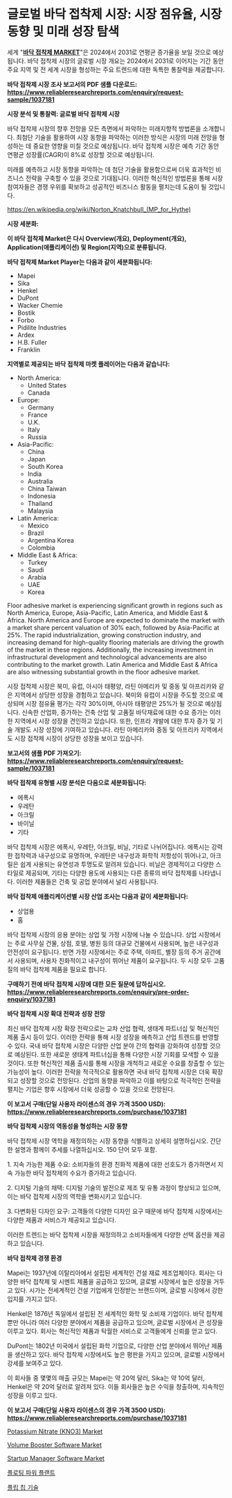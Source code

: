 <p><h1>글로벌 바닥 접착제 시장: 시장 점유율, 시장 동향 및 미래 성장 탐색</h1></p><p>세계 "<strong><a href="https://www.reliableresearchreports.com/floor-adhesive-r1037181">바닥 접착제 MARKET</a></strong>"은 2024에서 2031로 연평균 증가율을 보일 것으로 예상됩니다. 바닥 접착제 시장의 글로벌 시장 개요는 2024에서 2031로 이어지는 기간 동안 주요 지역 및 전 세계 시장을 형성하는 주요 트렌드에 대한 독특한 통찰력을 제공합니다.</p>
<p><strong>바닥 접착제 시장 조사 보고서의 PDF 샘플 다운로드: <a href="https://www.reliableresearchreports.com/enquiry/request-sample/1037181">https://www.reliableresearchreports.com/enquiry/request-sample/1037181</a></strong></p>
<p><strong>시장 분석 및 통찰력: 글로벌 바닥 접착제 시장</strong></p>
<p><p>바닥 접착제 시장의 향후 전망을 모든 측면에서 파악하는 미래지향적 방법론을 소개합니다. 최첨단 기술을 활용하여 시장 동향을 파악하는 이러한 방식은 시장의 미래 전망을 형성하는 데 중요한 영향을 미칠 것으로 예상됩니다. 바닥 접착제 시장은 예측 기간 동안 연평균 성장률(CAGR)이 8%로 성장할 것으로 예상됩니다. </p><p>미래를 예측하고 시장 동향을 파악하는 데 첨단 기술을 활용함으로써 더욱 효과적인 비즈니스 전략을 구축할 수 있을 것으로 기대됩니다. 이러한 혁신적인 방법론을 통해 시장 참여자들은 경쟁 우위를 확보하고 성공적인 비즈니스 활동을 펼치는데 도움이 될 것입니다.</p></p>
<p><a href="%7CAUTHORITHY_DOMAIN_URL%7C">https://en.wikipedia.org/wiki/Norton_Knatchbull_(MP_for_Hythe)</a></p>
<p><strong>시장 세분화:</strong></p>
<p><strong>이 바닥 접착제 Market은 다시 Overview(개요), Deployment(개요), Application(애플리케이션) 및 Region(지역)으로 분류됩니다.</strong></p>
<p><strong>바닥 접착제 Market Player는 다음과 같이 세분화됩니다:</strong></p>
<p><ul><li>Mapei</li><li>Sika</li><li>Henkel</li><li>DuPont</li><li>Wacker Chemie</li><li>Bostik</li><li>Forbo</li><li>Pidilite Industries</li><li>Ardex</li><li>H.B. Fuller</li><li>Franklin</li></ul></p>
<p><strong>지역별로 제공되는 바닥 접착제 마켓 플레이어는 다음과 같습니다:</strong></p>
<p><ul>
    <li>
        North America:
        <ul>
            <li>United States</li>
            <li>Canada</li>
        </ul>
    </li>
    <li>
        Europe:
        <ul>
            <li>Germany</li>
            <li>France</li>
            <li>U.K.</li>
            <li>Italy</li>
            <li>Russia</li>
        </ul>
    </li>
    <li>
        Asia-Pacific:
        <ul>
            <li>China</li>
            <li>Japan</li>
            <li>South Korea</li>
            <li>India</li>
            <li>Australia</li>
            <li>China Taiwan</li>
            <li>Indonesia</li>
            <li>Thailand</li>
            <li>Malaysia</li>
        </ul>
    </li>
    <li>
        Latin America:
        <ul>
            <li>Mexico</li>
            <li>Brazil</li>
            <li>Argentina Korea</li>
            <li>Colombia</li>
        </ul>
    </li>
    <li>
        Middle East & Africa:
        <ul>
            <li>Turkey</li>
            <li>Saudi</li>
            <li>Arabia</li>
            <li>UAE</li>
            <li>Korea</li>
        </ul>
    </li>
    </ul></p>
<p><p>Floor adhesive market is experiencing significant growth in regions such as North America, Europe, Asia-Pacific, Latin America, and Middle East & Africa. North America and Europe are expected to dominate the market with a market share percent valuation of 30% each, followed by Asia-Pacific at 25%. The rapid industrialization, growing construction industry, and increasing demand for high-quality flooring materials are driving the growth of the market in these regions. Additionally, the increasing investment in infrastructural development and technological advancements are also contributing to the market growth. Latin America and Middle East & Africa are also witnessing substantial growth in the floor adhesive market. </p><p>시장 접착제 시장은 북미, 유럽, 아시아 태평양, 라틴 아메리카 및 중동 및 아프리카와 같은 지역에서 상당한 성장을 경험하고 있습니다. 북미와 유럽이 시장을 주도할 것으로 예상되며 시장 점유율 평가는 각각 30%이며, 아시아 태평양은 25%가 될 것으로 예상됩니다. 신속한 산업화, 증가하는 건축 산업 및 고품질 바닥재료에 대한 수요 증가는 이러한 지역에서 시장 성장을 견인하고 있습니다. 또한, 인프라 개발에 대한 투자 증가 및 기술 개발도 시장 성장에 기여하고 있습니다. 라틴 아메리카와 중동 및 아프리카 지역에서도 시장 접착제 시장이 상당한 성장을 보이고 있습니다.</p></p>
<p><strong>보고서의 샘플 PDF 가져오기: <a href="https://www.reliableresearchreports.com/enquiry/request-sample/1037181">https://www.reliableresearchreports.com/enquiry/request-sample/1037181</a></strong></p>
<p><strong>바닥 접착제 유형별 시장 분석은 다음으로 세분화됩니다:</strong></p>
<p><ul><li>에폭시</li><li>우레탄</li><li>아크릴</li><li>바이닐</li><li>기타</li></ul></p>
<p><p>바닥 접착제 시장은 에폭시, 우레탄, 아크릴, 비닐, 기타로 나뉘어집니다. 에폭시는 강력한 접착력과 내구성으로 유명하며, 우레탄은 내구성과 화학적 저항성이 뛰어나고, 아크릴은 쉽게 사용되는 유연성과 투명도로 알려져 있습니다. 비닐은 경제적이고 다양한 스타일로 제공되며, 기타는 다양한 용도에 사용되는 다른 종류의 바닥 접착제를 나타냅니다. 이러한 제품들은 건축 및 공업 분야에서 널리 사용됩니다.</p></p>
<p><strong>바닥 접착제 애플리케이션별 시장 산업 조사는 다음과 같이 세분화됩니다:</strong></p>
<p><ul><li>상업용</li><li>홈</li></ul></p>
<p><p>바닥 접착제 시장의 응용 분야는 상업 및 가정 시장에 나눌 수 있습니다. 상업 시장에서는 주로 사무실 건물, 상점, 호텔, 병원 등의 대규모 건물에서 사용되며, 높은 내구성과 안전성이 요구됩니다. 반면 가정 시장에서는 주로 주택, 아파트, 별장 등의 주거 공간에서 사용되며, 사용자 친화적이고 내구성이 뛰어난 제품이 요구됩니다. 두 시장 모두 고품질의 바닥 접착제 제품을 필요로 합니다.</p></p>
<p><strong>구매하기 전에 바닥 접착제 시장에 대한 모든 질문에 답하십시오. <a href="https://www.reliableresearchreports.com/enquiry/pre-order-enquiry/1037181">https://www.reliableresearchreports.com/enquiry/pre-order-enquiry/1037181</a></strong></p>
<p><strong>바닥 접착제 시장 확대 전략과 성장 전망</strong></p>
<p><p>최신 바닥 접착제 시장 확장 전략으로는 교차 산업 협력, 생태계 파트너십 및 혁신적인 제품 출시 등이 있다. 이러한 전략을 통해 시장 성장을 예측하고 산업 트렌드를 반영할 수 있다. 국내 바닥 접착제 시장은 다양한 산업 분야 간의 협력을 강화하여 성장할 것으로 예상된다. 또한 새로운 생태계 파트너십을 통해 다양한 시장 기회를 모색할 수 있을 것이다. 또한 혁신적인 제품 출시를 통해 시장을 개척하고 새로운 수요를 창출할 수 있는 가능성이 높다. 이러한 전략을 적극적으로 활용하면 국내 바닥 접착제 시장은 더욱 확장되고 성장할 것으로 전망된다. 산업의 동향을 파악하고 이를 바탕으로 적극적인 전략을 펼치는 기업은 향후 시장에서 더욱 성공할 수 있을 것으로 전망된다.</p></p>
<p><strong>이 보고서 구매(단일 사용자 라이센스의 경우 가격 3500 USD): <a href="https://www.reliableresearchreports.com/purchase/1037181">https://www.reliableresearchreports.com/purchase/1037181</a></strong></p>
<p><strong>바닥 접착제 시장의 역동성을 형성하는 시장 동향</strong></p>
<p><p>바닥 접착제 시장 역학을 재정의하는 시장 동향을 식별하고 상세히 설명하십시오. 간단한 설명과 함께이 추세를 나열하십시오. 150 단어 모두 포함.</p><p>1. 지속 가능한 제품 수요: 소비자들의 환경 친화적 제품에 대한 선호도가 증가하면서 지속 가능한 바닥 접착제의 수요가 증가하고 있습니다.</p><p>2. 디지털 기술의 채택: 디지털 기술의 발전으로 제조 및 유통 과정이 향상되고 있으며, 이는 바닥 접착제 시장의 역학을 변화시키고 있습니다.</p><p>3. 다변화된 디자인 요구: 고객들의 다양한 디자인 요구 때문에 바닥 접착제 시장에서는 다양한 제품과 서비스가 제공되고 있습니다. </p><p>이러한 트렌드는 바닥 접착제 시장을 재정의하고 소비자들에게 다양한 선택 옵션을 제공하고 있습니다.</p></p>
<p><strong>바닥 접착제 경쟁 환경</strong></p>
<p><p>Mapei는 1937년에 이탈리아에서 설립된 세계적인 건설 재료 제조업체이다. 회사는 다양한 바닥 접착제 및 시멘트 제품을 공급하고 있으며, 글로벌 시장에서 높은 성장을 거두고 있다. 시가는 전세계적인 건설 기업에게 인정받는 브랜드이며, 글로벌 시장에서 강한 입지를 가지고 있다.</p><p>Henkel은 1876년 독일에서 설립된 전 세계적인 화학 및 소비재 기업이다. 바닥 접착제뿐만 아니라 여러 다양한 분야에서 제품을 공급하고 있으며, 글로벌 시장에서 큰 성장을 이루고 있다. 회사는 혁신적인 제품과 탁월한 서비스로 고객들에게 신뢰를 얻고 있다.</p><p>DuPont는 1802년 미국에서 설립된 화학 기업으로, 다양한 산업 분야에서 뛰어난 제품을 생산하고 있다. 바닥 접착제 시장에서도 높은 평판을 가지고 있으며, 글로벌 시장에서 강세를 보여주고 있다.</p><p>이 회사들 중 몇몇의 매출 규모는 Mapei는 약 20억 달러, Sika는 약 10억 달러, Henkel은 약 20억 달러로 알려져 있다. 이들 회사들은 높은 수익을 창출하며, 지속적인 성장을 이루고 있다.</p></p>
<p><strong>이 보고서 구매(단일 사용자 라이센스의 경우 가격 3500 USD): <a href="https://www.reliableresearchreports.com/purchase/1037181">https://www.reliableresearchreports.com/purchase/1037181</a></strong></p>
<p><p><a href="https://www.linkedin.com/pulse/global-potassium-nitrate-kno3-market-product-type-application-oqo8c?trackingId=WLo2vbN9T1OxSdBkAJP2mg%3D%3D">Potassium Nitrate (KNO3) Market</a></p><p><a href="https://github.com/vimar16th/Market-Research-Report-List-6/blob/main/volume-booster-software-market.md">Volume Booster Software Market</a></p><p><a href="https://github.com/luckyshygirl/Market-Research-Report-List-6/blob/main/startup-manager-software-market.md">Startup Manager Software Market</a></p><p><a href="https://github.com/LuckeyCorbin/Market-Research-Report-List-2/blob/main/666164678596.md">플로팅 파워 플랜트</a></p><p><a href="https://github.com/shampaakter36/Market-Research-Report-List-2/blob/main/920528878595.md">플립 칩 기술</a></p></p>